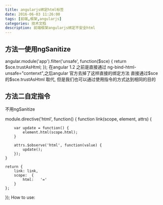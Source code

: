 ```yaml
---
title: angularjs绑定html标签
date: 2016-06-03 11:26:00
tags: [前端,框架,angularjs]
categories: 技术文档
description: 前端框架angularjs绑定不安全html
---
```


## 方法一使用ngSanitize

angular.module('app').filter('unsafe', function($sce) { return $sce.trustAsHtml; });
在angular 1.2 之前是直接通过 ng-bind-html-unsafe="contenxt",之后angular 官方去掉了这样直接的绑定方法
直接通过$sce的$sce.trustAsHtml 取代,
但是我们也可以通过使用指令的方式达到相同的目的

## 方法二自定指令
不用ngSanitize

module.directive('html', function() {
    function link(scope, element, attrs) {

        var update = function() {
            element.html(scope.html);
        }

        attrs.$observe('html', function(value) {
            update();
        });
    }

    return {
        link: link,
        scope:  {
            html:   '='
        }
    };
});
How to use:
<div html="angular.variable"></div>
